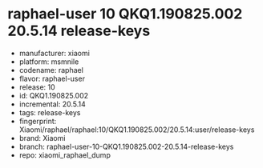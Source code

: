 # raphael-user 10 QKQ1.190825.002 20.5.14 release-keys
- manufacturer: xiaomi
- platform: msmnile
- codename: raphael
- flavor: raphael-user
- release: 10
- id: QKQ1.190825.002
- incremental: 20.5.14
- tags: release-keys
- fingerprint: Xiaomi/raphael/raphael:10/QKQ1.190825.002/20.5.14:user/release-keys
- brand: Xiaomi
- branch: raphael-user-10-QKQ1.190825.002-20.5.14-release-keys
- repo: xiaomi_raphael_dump
